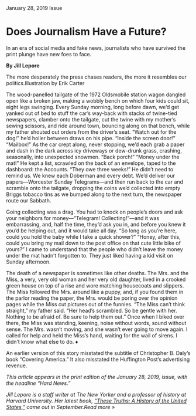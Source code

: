 <!doctype html>
<html>
  <head>
    <title> Document title </title>
  </head> 
  <body>
January 28, 2019 Issue
<h1>Does Journalism Have a Future?</h1>
<p>In an era of social media and fake news, journalists who have survived the print plunge have new foes to face.</p>
<p><b>By Jill Lepore</b></p> 

The more desperately the press chases readers, the more it resembles our politics.Illustration by Erik Carter

The wood-panelled tailgate of the 1972 Oldsmobile station wagon dangled open like a broken jaw, making a wobbly bench on which four kids could sit, eight legs swinging. Every Sunday morning, long before dawn, we’d get yanked out of bed to stuff the car’s way-back with stacks of twine-tied newspapers, clamber onto the tailgate, cut the twine with my mother’s sewing scissors, and ride around town, bouncing along on that bench, while my father shouted out orders from the driver’s seat. “Watch out for the dog!” he’d holler between draws on his pipe. “Inside the screen door!” “Mailbox!” As the car crept along, never stopping, we’d each grab a paper and dash in the dark across icy driveways or dew-drunk grass, crashing, seasonally, into unexpected snowmen. “Back porch!” “Money under the mat!” He kept a list, scrawled on the back of an envelope, taped to the dashboard: the Accounts. “They owe three weeks!” He didn’t need to remind us. We knew each Doberman and every debt. We’d deliver our papers—Worcester Sunday Telegrams—and then run back to the car and scramble onto the tailgate, dropping the coins we’d collected into empty Briggs tobacco tins as we bumped along to the next turn, the newspaper route our Sabbath.
<p>Going collecting was a drag. You had to knock on people’s doors and ask your neighbors for money—“Telegram! Collecting!”—and it was embarrassing, and, half the time, they’d ask you in, and before you knew it you’d be helping out, and it would take all day. “So long as you’re here, could you hold the baby while I take a quick shower?” “Honey, after this, could you bring my mail down to the post office on that cute little bike of yours?” I came to understand that the people who didn’t leave the money under the mat hadn’t forgotten to. They just liked having a kid visit on Sunday afternoon.</p>

<p>The death of a newspaper is sometimes like other deaths. The Mrs. and the Miss, a very, very old woman and her very old daughter, lived in a crooked green house on top of a rise and wore matching housecoats and slippers. The Miss followed the Mrs. around like a puppy, and, if you found them in the parlor reading the paper, the Mrs. would be poring over the opinion pages while the Miss cut pictures out of the funnies. “The Miss can’t think straight,” my father said. “Her head’s scrambled. So be gentle with her. Nothing to be afraid of. Be sure to help them out.” Once when I biked over there, the Miss was standing, keening, noise without words, sound without sense. The Mrs. wasn’t moving, and she wasn’t ever going to move again. I called for help and held the Miss’s hand, waiting for the wail of sirens. I didn’t know what else to do. ♦</p>

An earlier version of this story misstated the subtitle of Christopher B. Daly’s book “Covering America.” It also misstated the Huffington Post’s advertising revenue.

<p><i>This article appears in the print edition of the January 28, 2019, issue, with the headline “Hard News.”</i></p>

<p><i>Jill Lepore is a staff writer at The New Yorker and a professor of history at Harvard University. Her latest book, <u>“These Truths: A History of the United States,”</u> came out in September.Read more »</i></p>
</body>
</html>
